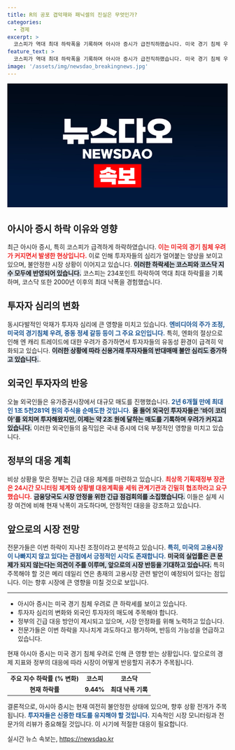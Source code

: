 ```yaml
---
title: R의 공포 겹악재와 패닉셀의 진실은 무엇인가?
categories:
  - 경제
excerpt: >
  코스피가 역대 최대 하락폭을 기록하며 아시아 증시가 급전직하했습니다. 미국 경기 침체 우려와 중동 갈등이 겹치면서 투자 심리는 악화, 외국인 투자자의 대규모 매도가 이어질 우려가 커지고 있습니다.
feature_text: >
  코스피가 역대 최대 하락폭을 기록하며 아시아 증시가 급전직하했습니다. 미국 경기 침체 우려와 중동 갈등이 겹치면서 투자 심리는 악화, 외국인 투자자의 대규모 매도가 이어질 우려가 커지고 있습니다.
image: '/assets/img/newsdao_breakingnews.jpg'
---
```


<p><img src="/assets/img/newsdao_breakingnews.jpg" alt="ontimetimes 속보" /></p>

<h2 data-ke-size="size26">아시아 증시 하락 이유와 영향</h2>

<p data-ke-size="size16">최근 아시아 증시, 특히 코스피가 급격하게 하락하였습니다. <b><span style="color: #ee2323;">이는 미국의 경기 침체 우려가 커지면서 발생한 현상입니다.</span></b> 이로 인해 투자자들의 심리가 얼어붙는 양상을 보이고 있으며, 불안정한 시장 상황이 이어지고 있습니다. <b><span style="background-color: #21538527;">이러한 하락세는 코스피와 코스닥 지수 모두에 반영되어 있습니다.</span></b> 코스피는 234포인트 하락하여 역대 최대 하락률을 기록하며, 코스닥 또한 2000년 이후의 최대 낙폭을 경험했습니다.</p>

<p data-ke-size="size16"></p>

<h2 data-ke-size="size26">투자자 심리의 변화</h2>

<p data-ke-size="size16">동시다발적인 악재가 투자자 심리에 큰 영향을 미치고 있습니다. <b><span style="color: #1a5490;">엔비디아의 주가 조정, 미국의 경기침체 우려, 중동 정세 갈등 등이 그 주요 요인입니다.</span></b> 특히, 엔화의 절상으로 인해 엔 캐리 트레이드에 대한 우려가 증가하면서 투자자들의 유동성 환경이 급격히 악화되고 있습니다. <b><span style="background-color: #21538527;">이러한 상황에 따라 신용거래 투자자들의 반대매매 불안 심리도 증가하고 있습니다.</span></b>.</p>

<p data-ke-size="size16"></p>

<h2 data-ke-size="size26">외국인 투자자의 반응</h2>

<p data-ke-size="size16">오늘 외국인들은 유가증권시장에서 대규모 매도를 진행했습니다. <b><span style="color: #1a5490;">2년 6개월 만에 최대인 1조 5천281억 원의 주식을 순매도한 것입니다.</span></b> <b><span style="background-color: #21538527;">올 들어 외국인 투자자들은 '바이 코리아'를 외치며 투자해왔지만, 이제는 약 2조 원에 달하는 매도를 기록하며 우려가 커지고 있습니다.</span></b> 이러한 외국인들의 움직임은 국내 증시에 더욱 부정적인 영향을 미치고 있습니다.</p>

<p data-ke-size="size16"></p>

<h2 data-ke-size="size26">정부의 대응 계획</h2>

<p data-ke-size="size16">비상 상황을 맞은 정부는 긴급 대응 체계를 마련하고 있습니다. <b><span style="color: #ee2323;">최상목 기획재정부 장관은 24시간 모니터링 체계와 상황별 대응계획을 세워 관계기관과 긴밀히 협조하라고 요구했습니다.</span></b> <b><span style="background-color: #21538527;">금융당국도 시장 안정을 위한 긴급 점검회의를 소집했습니다.</span></b> 이들은 실제 시장 여건에 비해 현재 낙폭이 과도하다며, 안정적인 대응을 강조하고 있습니다.</p>

<p data-ke-size="size16"></p>

<h2 data-ke-size="size26">앞으로의 시장 전망</h2>

<p data-ke-size="size16">전문가들은 이번 하락이 지나친 조정이라고 분석하고 있습니다. <b><span style="color: #1a5490;">특히, 미국의 고용시장이 나빠지지 않고 있다는 관점에서 긍정적인 시각도 존재합니다.</span></b> <b><span style="background-color: #21538527;">미국의 실업률은 큰 문제가 되지 않는다는 의견이 주를 이루며, 앞으로의 시장 반등을 기대하고 있습니다.</span></b> 특히 주목해야 할 것은 메리 데일리 연은 총재의 고용시장 관련 발언이 예정되어 있다는 점입니다. 이는 향후 시장에 큰 영향을 미칠 것으로 보입니다.</p>

<p data-ke-size="size16"></p>

<hr>

<ul>
<li>아시아 증시는 미국 경기 침체 우려로 큰 하락세를 보이고 있습니다.</li>
<li>투자자 심리의 변화와 외국인 투자자의 매도에 주목해야 합니다.</li>
<li>정부의 긴급 대응 방안이 제시되고 있으며, 시장 안정화를 위해 노력하고 있습니다.</li>
<li>전문가들은 이번 하락을 지나치게 과도하다고 평가하며, 반등의 가능성을 언급하고 있습니다.</li>
</ul>

<p data-ke-size="size16"></p>

<p data-ke-size="size16">현재 아시아 증시는 미국 경기 침체 우려로 인해 큰 영향 받는 상황입니다. 앞으로의 경제 지표와 정부의 대응에 따라 시장이 어떻게 반응할지 귀추가 주목됩니다.</p> 

<p data-ke-size="size16"></p> 

<table>
<tr>
<td style="text-align: center; height: 17px;"><b>주요 지수 하락률 (% 변화)</b></td>
<td style="text-align: center; height: 17px;"><b>코스피</b></td>
<td style="text-align: center; height: 17px;"><b>코스닥</b></td>
</tr>
<tr>
<td style="text-align: center; height: 17px;"><b>현재 하락률</b></td>
<td style="text-align: center; height: 17px;"><b>9.44%</b></td>
<td style="text-align: center; height: 17px;"><b>최대 낙폭 기록</b></td>
</tr>
</table>

<p data-ke-size="size16"></p> 

<p data-ke-size="size16">결론적으로, 아시아 증시는 현재 여전히 불안정한 상태에 있으며, 향후 상황 전개가 주목됩니다. <b><span style="color: #1a5490;">투자자들은 신중한 태도를 유지해야 할 것입니다.</span></b> 지속적인 시장 모니터링과 전문가의 리뷰가 중요해질 것입니다. 이 시기에 적절한 대응이 필요합니다.</p>
실시간 뉴스 속보는, <a href="https://newsdao.kr" rel="dofollow">https://newsdao.kr</a>


